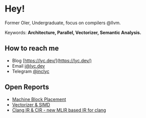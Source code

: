 # Hey!

Former OIer, Undergraduate, focus on compilers @llvm.

Keywords: **Architecture, Parallel, Vectorizer, Semantic Analysis.**

## How to reach me

- Blog [https://lyc.dev/](https://lyc.dev/)
- Email [i@lyc.dev](mailto:i@lyc.dev)
- Telegram [@inclyc](https://t.me/inclyc)

## Open Reports

- [Machine Block Placement](https://github.com/inclyc/MachineBlockPlacement)
- [Vectorizer & SIMD](https://github.com/inclyc/talk-vectorizer)
- [Clang IR & CIR - new MLIR based IR for clang](https://github.com/inclyc/talk-cir)
